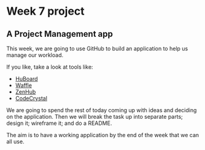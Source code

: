 # Week 7 project

## A Project Management app

This week, we are going to use GitHub to build an application to help us manage our workload.

If you like, take a look at tools like:
+ [HuBoard](https://huboard.com/)
+ [Waffle](https://waffle.io/)
+ [ZenHub](https://www.zenhub.io/)
+ [CodeCrystal](https://codecrystal.herokuapp.com/)

We are going to spend the rest of today coming up with ideas and deciding on the application. Then we will break the task up into separate parts; design it; wireframe it; and do a README.

The aim is to have a working application by the end of the week that we can all use.
